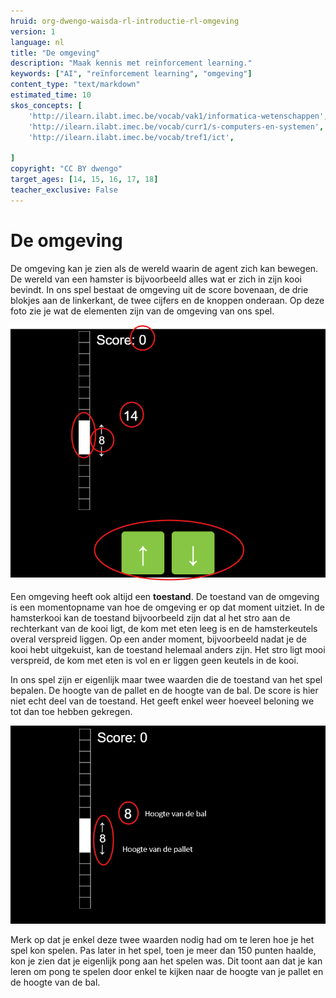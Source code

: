 ```yaml
---
hruid: org-dwengo-waisda-rl-introductie-rl-omgeving
version: 1
language: nl
title: "De omgeving"
description: "Maak kennis met reïnforcement learning."
keywords: ["AI", "reïnforcement learning", "omgeving"]
content_type: "text/markdown"
estimated_time: 10
skos_concepts: [
    'http://ilearn.ilabt.imec.be/vocab/vak1/informatica-wetenschappen', 
    'http://ilearn.ilabt.imec.be/vocab/curr1/s-computers-en-systemen',
    'http://ilearn.ilabt.imec.be/vocab/tref1/ict',

]
copyright: "CC BY dwengo"
target_ages: [14, 15, 16, 17, 18]
teacher_exclusive: False
---
```


# De omgeving

De omgeving kan je zien als de wereld waarin de agent zich kan bewegen. De wereld van een hamster is bijvoorbeeld alles wat er zich in zijn kooi bevindt. In ons spel bestaat de omgeving uit de score bovenaan, de drie blokjes aan de linkerkant, de twee cijfers en de knoppen onderaan. Op deze foto zie je wat de elementen zijn van de omgeving van ons spel.

![De omgeving](img/omgeving_met_aanduidingen.png)

Een omgeving heeft ook altijd een **toestand**. De toestand van de omgeving is een momentopname van hoe de omgeving er op dat moment uitziet. In de hamsterkooi kan de toestand bijvoorbeeld zijn dat al het stro aan de rechterkant van de kooi ligt, de kom met eten leeg is en de hamsterkeutels overal verspreid liggen. Op een ander moment, bijvoorbeeld nadat je de kooi hebt uitgekuist, kan de toestand helemaal anders zijn. Het stro ligt mooi verspreid, de kom met eten is vol en er liggen geen keutels in de kooi. 

In ons spel zijn er eigenlijk maar twee waarden die de toestand van het spel bepalen. De hoogte van de pallet en de hoogte van de bal. De score is hier niet echt deel van de toestand. Het geeft enkel weer hoeveel beloning we tot dan toe hebben gekregen.

![De omgeving](img/toestand.png)

Merk op dat je enkel deze twee waarden nodig had om te leren hoe je het spel kon spelen. Pas later in het spel, toen je meer dan 150 punten haalde, kon je zien dat je eigenlijk pong aan het spelen was. Dit toont aan dat je kan leren om pong te spelen door enkel te kijken naar de hoogte van je pallet en de hoogte van de bal.